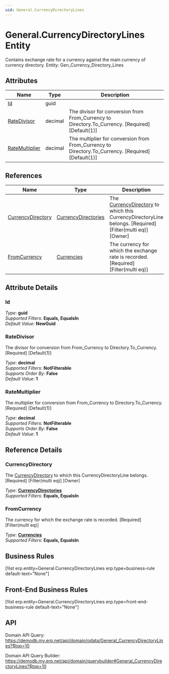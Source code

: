 ```yaml
---
uid: General.CurrencyDirectoryLines
---
```

# General.CurrencyDirectoryLines Entity

Contains exchange rate for a currency against the main currency of currency directory. Entity: Gen_Currency_Directory_Lines

## Attributes

| Name | Type | Description |
| ---- | ---- | --- |
| [Id](General.CurrencyDirectoryLines.md#id) | guid |  
| [RateDivisor](General.CurrencyDirectoryLines.md#ratedivisor) | decimal | The divisor for conversion from From_Currency to Directory.To_Currency. [Required] [Default(1)] 
| [RateMultiplier](General.CurrencyDirectoryLines.md#ratemultiplier) | decimal | The multiplier for conversion from From_Currency to Directory.To_Currency. [Required] [Default(1)] 

## References

| Name | Type | Description |
| ---- | ---- | --- |
| [CurrencyDirectory](General.CurrencyDirectoryLines.md#currencydirectory) | [CurrencyDirectories](General.CurrencyDirectories.md) | The [CurrencyDirectory](General.CurrencyDirectoryLines.md#currencydirectory) to which this CurrencyDirectoryLine belongs. [Required] [Filter(multi eq)] [Owner] |
| [FromCurrency](General.CurrencyDirectoryLines.md#fromcurrency) | [Currencies](General.Currencies.md) | The currency for which the exchange rate is recorded. [Required] [Filter(multi eq)] |


## Attribute Details

### Id

_Type_: **guid**  
_Supported Filters_: **Equals, EqualsIn**  
_Default Value_: **NewGuid**  

### RateDivisor

The divisor for conversion from From_Currency to Directory.To_Currency. [Required] [Default(1)]

_Type_: **decimal**  
_Supported Filters_: **NotFilterable**  
_Supports Order By_: **False**  
_Default Value_: **1**  

### RateMultiplier

The multiplier for conversion from From_Currency to Directory.To_Currency. [Required] [Default(1)]

_Type_: **decimal**  
_Supported Filters_: **NotFilterable**  
_Supports Order By_: **False**  
_Default Value_: **1**  


## Reference Details

### CurrencyDirectory

The [CurrencyDirectory](General.CurrencyDirectoryLines.md#currencydirectory) to which this CurrencyDirectoryLine belongs. [Required] [Filter(multi eq)] [Owner]

_Type_: **[CurrencyDirectories](General.CurrencyDirectories.md)**  
_Supported Filters_: **Equals, EqualsIn**  

### FromCurrency

The currency for which the exchange rate is recorded. [Required] [Filter(multi eq)]

_Type_: **[Currencies](General.Currencies.md)**  
_Supported Filters_: **Equals, EqualsIn**  



## Business Rules

[!list erp.entity=General.CurrencyDirectoryLines erp.type=business-rule default-text="None"]

## Front-End Business Rules

[!list erp.entity=General.CurrencyDirectoryLines erp.type=front-end-business-rule default-text="None"]

## API

Domain API Query:
<https://demodb.my.erp.net/api/domain/odata/General_CurrencyDirectoryLines?$top=10>

Domain API Query Builder:
<https://demodb.my.erp.net/api/domain/querybuilder#General_CurrencyDirectoryLines?$top=10>

